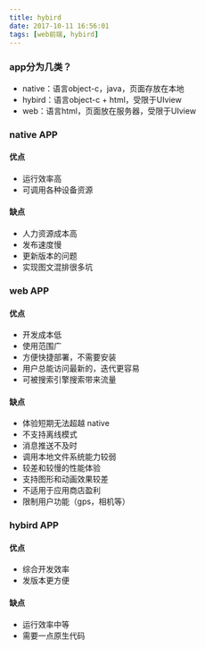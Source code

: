 ```yaml
---
title: hybird
date: 2017-10-11 16:56:01
tags: [web前端, hybird]
---
```


### app分为几类？
* native：语言object-c，java，页面存放在本地
* hybird：语言object-c + html，受限于UIview
* web：语言html，页面放在服务器，受限于UIview

### native APP
#### 优点
* 运行效率高
* 可调用各种设备资源

#### 缺点
* 人力资源成本高
* 发布速度慢
* 更新版本的问题
* 实现图文混排很多坑

### web APP
#### 优点
* 开发成本低
* 使用范围广
* 方便快捷部署，不需要安装
* 用户总能访问最新的，迭代更容易
* 可被搜索引擎搜索带来流量

#### 缺点
* 体验短期无法超越 native
* 不支持离线模式
* 消息推送不及时
* 调用本地文件系统能力较弱
* 较差和较慢的性能体验
* 支持图形和动画效果较差
* 不适用于应用商店盈利
* 限制用户功能（gps，相机等）

### hybird APP
#### 优点
* 综合开发效率
* 发版本更方便

#### 缺点
* 运行效率中等
* 需要一点原生代码


